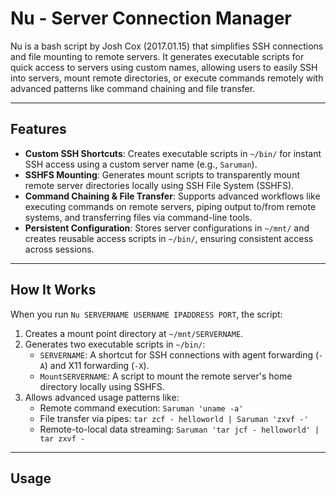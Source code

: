 # Nu - Server Connection Manager

Nu is a bash script by Josh Cox (2017.01.15) that simplifies SSH connections and file mounting to remote servers. It generates executable scripts for quick access to servers using custom names, allowing users to easily SSH into servers, mount remote directories, or execute commands remotely with advanced patterns like command chaining and file transfer.

---

## Features

- **Custom SSH Shortcuts**: Creates executable scripts in `~/bin/` for instant SSH access using a custom server name (e.g., `Saruman`).
- **SSHFS Mounting**: Generates mount scripts to transparently mount remote server directories locally using SSH File System (SSHFS).
- **Command Chaining & File Transfer**: Supports advanced workflows like executing commands on remote servers, piping output to/from remote systems, and transferring files via command-line tools.
- **Persistent Configuration**: Stores server configurations in `~/mnt/` and creates reusable access scripts in `~/bin/`, ensuring consistent access across sessions.

---

## How It Works

When you run `Nu SERVERNAME USERNAME IPADDRESS PORT`, the script:
1. Creates a mount point directory at `~/mnt/SERVERNAME`.
2. Generates two executable scripts in `~/bin/`:
   - `SERVERNAME`: A shortcut for SSH connections with agent forwarding (`-A`) and X11 forwarding (`-X`).
   - `MountSERVERNAME`: A script to mount the remote server's home directory locally using SSHFS.
3. Allows advanced usage patterns like:
   - Remote command execution: `Saruman 'uname -a'`
   - File transfer via pipes: `tar zcf - helloworld | Saruman 'zxvf -'`
   - Remote-to-local data streaming: `Saruman 'tar jcf - helloworld' | tar zxvf -`

---

## Usage


